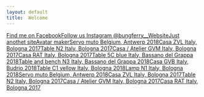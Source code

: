 ```yaml
---
layout: default
title:  Welcome
---
```


<a class="object" href="https://www.facebook.com/bungferry.wa">Find me on Facebook</a><a class="object" href="https://www.instagram.com/bungferry__">Follow us Instagram @bungferry__</a><a class="interior" href="https://bungferry.my.id/">Website</a><a class="object" href="https://fer.pages.dev/">Just anothet site</a><a class="object" href="https://stbi.pages.dev/">Avatar maker</a><a class="object" href="#">Servo muto Belgium, Antwerp 2018</a><a class="publication" href="#">Casa ZVL Italy, Bologna 2017</a><a class="object" href="#">Table N2 Italy, Bologna 2017</a><a class="interior" href="#">Casa / Atelier GVM Italy, Bologna 2017</a><a class="publication" href="#">Casa RAT Italy, Bologna 2017</a><a class="object" href="#">Table 5C blue Italy, Bassano del Grappa 2018</a><a class="object" href="#">Table and bench N3 Italy, Bassano del Grappa 2018</a><a class="interior" href="#">Casa GVB Italy, Budrio 2018</a><a class="object" href="#">Table C1 yellow Italy, Bologna 2018</a><a class="publication" href="#">Lamp N1 Italy, Bologna 2018</a><a class="object" href="#">Servo muto Belgium, Antwerp 2018</a><a class="interior" href="#">Casa ZVL Italy, Bologna 2017</a><a class="object" href="#">Table N2</b> Italy, Bologna 2017</a><a class="interior" href="#">Casa / Atelier GVM Italy, Bologna 2017</a><a class="interior" href="#">Casa RAT Italy, Bologna 2017</a>
